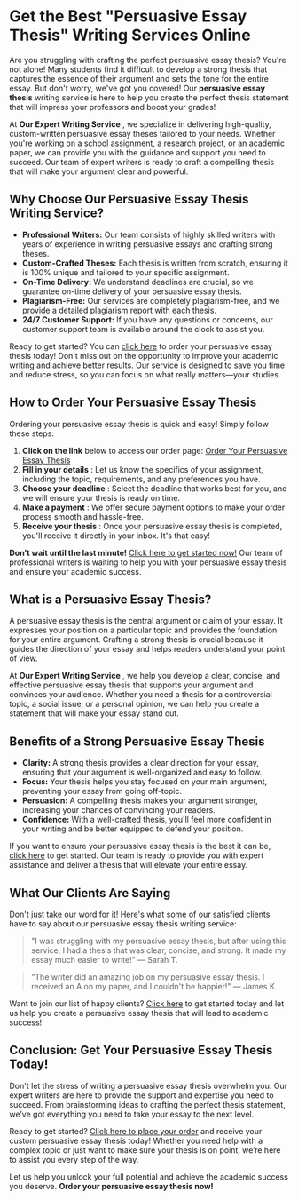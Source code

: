 # Get the Best "Persuasive Essay Thesis" Writing Services Online

Are you struggling with crafting the perfect persuasive essay thesis? You're not alone! Many students find it difficult to develop a strong thesis that captures the essence of their argument and sets the tone for the entire essay. But don't worry, we've got you covered! Our **persuasive essay thesis** writing service is here to help you create the perfect thesis statement that will impress your professors and boost your grades!

At **Our Expert Writing Service** , we specialize in delivering high-quality, custom-written persuasive essay theses tailored to your needs. Whether you're working on a school assignment, a research project, or an academic paper, we can provide you with the guidance and support you need to succeed. Our team of expert writers is ready to craft a compelling thesis that will make your argument clear and powerful.

## Why Choose Our Persuasive Essay Thesis Writing Service?

- **Professional Writers:** Our team consists of highly skilled writers with years of experience in writing persuasive essays and crafting strong theses.
- **Custom-Crafted Theses:** Each thesis is written from scratch, ensuring it is 100% unique and tailored to your specific assignment.
- **On-Time Delivery:** We understand deadlines are crucial, so we guarantee on-time delivery of your persuasive essay thesis.
- **Plagiarism-Free:** Our services are completely plagiarism-free, and we provide a detailed plagiarism report with each thesis.
- **24/7 Customer Support:** If you have any questions or concerns, our customer support team is available around the clock to assist you.

Ready to get started? You can [click here](https://tinyurl.com/topessay?keyword=persuasive+essay+thesis) to order your persuasive essay thesis today! Don't miss out on the opportunity to improve your academic writing and achieve better results. Our service is designed to save you time and reduce stress, so you can focus on what really matters—your studies.

## How to Order Your Persuasive Essay Thesis

Ordering your persuasive essay thesis is quick and easy! Simply follow these steps:

1. **Click on the link** below to access our order page: [Order Your Persuasive Essay Thesis](https://tinyurl.com/topessay?keyword=persuasive+essay+thesis)
2. **Fill in your details** : Let us know the specifics of your assignment, including the topic, requirements, and any preferences you have.
3. **Choose your deadline** : Select the deadline that works best for you, and we will ensure your thesis is ready on time.
4. **Make a payment** : We offer secure payment options to make your order process smooth and hassle-free.
5. **Receive your thesis** : Once your persuasive essay thesis is completed, you'll receive it directly in your inbox. It's that easy!

**Don't wait until the last minute!** [Click here to get started now!](https://tinyurl.com/topessay?keyword=persuasive+essay+thesis) Our team of professional writers is waiting to help you with your persuasive essay thesis and ensure your academic success.

## What is a Persuasive Essay Thesis?

A persuasive essay thesis is the central argument or claim of your essay. It expresses your position on a particular topic and provides the foundation for your entire argument. Crafting a strong thesis is crucial because it guides the direction of your essay and helps readers understand your point of view.

At **Our Expert Writing Service** , we help you develop a clear, concise, and effective persuasive essay thesis that supports your argument and convinces your audience. Whether you need a thesis for a controversial topic, a social issue, or a personal opinion, we can help you create a statement that will make your essay stand out.

## Benefits of a Strong Persuasive Essay Thesis

- **Clarity:** A strong thesis provides a clear direction for your essay, ensuring that your argument is well-organized and easy to follow.
- **Focus:** Your thesis helps you stay focused on your main argument, preventing your essay from going off-topic.
- **Persuasion:** A compelling thesis makes your argument stronger, increasing your chances of convincing your readers.
- **Confidence:** With a well-crafted thesis, you'll feel more confident in your writing and be better equipped to defend your position.

If you want to ensure your persuasive essay thesis is the best it can be, [click here](https://tinyurl.com/topessay?keyword=persuasive+essay+thesis) to get started. Our team is ready to provide you with expert assistance and deliver a thesis that will elevate your entire essay.

## What Our Clients Are Saying

Don't just take our word for it! Here's what some of our satisfied clients have to say about our persuasive essay thesis writing service:

> "I was struggling with my persuasive essay thesis, but after using this service, I had a thesis that was clear, concise, and strong. It made my essay much easier to write!" — Sarah T.

> "The writer did an amazing job on my persuasive essay thesis. I received an A on my paper, and I couldn't be happier!" — James K.

Want to join our list of happy clients? [Click here](https://tinyurl.com/topessay?keyword=persuasive+essay+thesis) to get started today and let us help you create a persuasive essay thesis that will lead to academic success!

## Conclusion: Get Your Persuasive Essay Thesis Today!

Don't let the stress of writing a persuasive essay thesis overwhelm you. Our expert writers are here to provide the support and expertise you need to succeed. From brainstorming ideas to crafting the perfect thesis statement, we’ve got everything you need to take your essay to the next level.

Ready to get started? [Click here to place your order](https://tinyurl.com/topessay?keyword=persuasive+essay+thesis) and receive your custom persuasive essay thesis today! Whether you need help with a complex topic or just want to make sure your thesis is on point, we’re here to assist you every step of the way.

Let us help you unlock your full potential and achieve the academic success you deserve. **Order your persuasive essay thesis now!**
